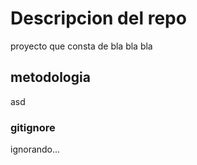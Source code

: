 # Descripcion del repo

proyecto que consta de  bla bla bla

## metodologia

asd

### gitignore

ignorando...
